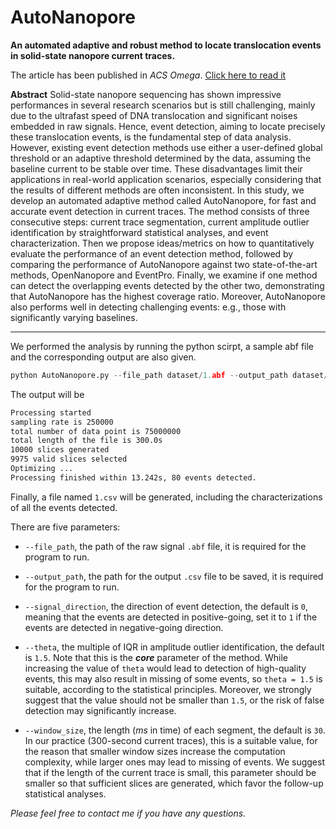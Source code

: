 # AutoNanopore
**An automated adaptive and robust method to locate translocation events in solid-state nanopore current traces.**

The article has been published in *ACS Omega*. [Click here to read it](https://pubs.acs.org/doi/10.1021/acsomega.2c02927)

**Abstract** Solid-state nanopore sequencing has shown impressive performances in several research scenarios but is still challenging, mainly due to the ultrafast speed of DNA translocation and significant noises embedded in raw signals. Hence, event detection, aiming to locate precisely these translocation events, is the fundamental step of data analysis. However, existing event detection methods use either a user-defined global threshold or an adaptive threshold determined by the data, assuming the baseline current to be stable over time. These disadvantages limit their applications in real-world application scenarios, especially considering that the results of different methods are often inconsistent. In this study, we develop an automated adaptive method called AutoNanopore, for fast and accurate event detection in current traces. The method consists of three consecutive steps: current trace segmentation, current amplitude outlier identification by straightforward statistical analyses, and event characterization. Then we propose ideas/metrics on how to quantitatively evaluate the performance of an event detection method, followed by comparing the performance of AutoNanopore against two state-of-the-art methods, OpenNanopore and EventPro. Finally, we examine if one method can detect the overlapping events detected by the other two, demonstrating that AutoNanopore has the highest coverage ratio. Moreover, AutoNanopore also performs well in detecting challenging events: e.g., those with significantly varying baselines.

------------------

We performed the analysis by running the python scirpt, a sample abf file and the corresponding output are also given.

```Python
python AutoNanopore.py --file_path dataset/1.abf --output_path dataset/output/
```

The output will be

```Bash
Processing started
sampling rate is 250000
total number of data point is 75000000
total length of the file is 300.0s
10000 slices generated
9975 valid slices selected
Optimizing ...
Processing finished within 13.242s, 80 events detected.
```

Finally, a file named `1.csv` will be generated, including the characterizations of all the events detected.

There are five parameters:

* `--file_path`, the path of the raw signal `.abf` file, it is required for the program to run.

* `--output_path`, the path for the output `.csv` file to be saved,  it is required for the program to run.

* `--signal_direction`, the direction of event detection, the default is `0`, meaning that the events are detected in positive-going, set it to `1` if the events are detected in negative-going direction.

* `--theta`, the multiple of IQR in amplitude outlier identification, the default is `1.5`. Note that this is the ***core*** parameter of the method. While increasing the value of `theta` would lead to detection of high-quality events, this may also result in missing of some events, so `theta = 1.5` is suitable, according to the statistical principles. Moreover, we strongly suggest that the value should not be smaller than `1.5`, or the risk of false detection may significantly increase.

* `--window_size`, the length (*ms* in time) of each segment, the default is `30`. In our practice (300-second current traces), this is a suitable value, for the reason that smaller window sizes increase the computation complexity, while larger ones may lead to missing of events. We suggest that if the length of the current trace is small, this parameter should be smaller so that sufficient slices are generated, which favor the follow-up statistical analyses.

*Please feel free to contact me if you have any questions.*
